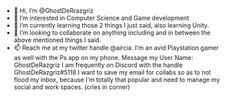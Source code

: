 - 👋 Hi, I’m @GhostDeRrazgriz
- 👀 I’m interested in Computer Science and Game development
- 🌱 I’m currently learning those 2 things I just said, also learning Unity.
- 💞️ I’m looking to collaborate on anything including and in between the above mentioned things I said.
- 📫 Reach me at my twitter handle @aircia.
       I'm an avid Playstation gamer as well with the Ps app on my phone. Message my User Name: GhostDeRazgriz
       I am frequently on Discord with the handle GhostDeRazgriz#5118
       I want to save my email for collabs so as to not flood my inbox, because I'm totally that popular and need to manage my social and work spaces.
       (cries in corner)

<!---
GhostDeRrazgriz/GhostDeRrazgriz is a ✨ special ✨ repository because its `README.md` (this file) appears on your GitHub profile.
You can click the Preview link to take a look at your changes.
--->
